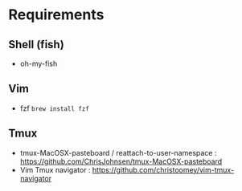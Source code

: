 # Requirements

## Shell (fish)
  - oh-my-fish

## Vim
  - fzf `brew install fzf`

## Tmux
  - tmux-MacOSX-pasteboard / reattach-to-user-namespace : https://github.com/ChrisJohnsen/tmux-MacOSX-pasteboard
  - Vim Tmux navigator : https://github.com/christoomey/vim-tmux-navigator

